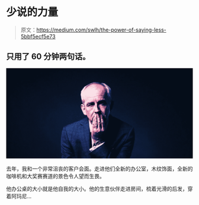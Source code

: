 # 少说的力量

> 原文：<https://medium.com/swlh/the-power-of-saying-less-5bbf5ecf5e73>

## 只用了 60 分钟两句话。

![](img/045f9a2860b6bc6d649d8daff68e01f9.png)

去年，我和一个非常沮丧的客户会面。走进他们全新的办公室，木纹饰面，全新的咖啡机和大奖赛赛道的景色令人望而生畏。

他办公桌的大小就是他自我的大小。他的生意伙伴走进房间，梳着光滑的后发，穿着阿玛尼…